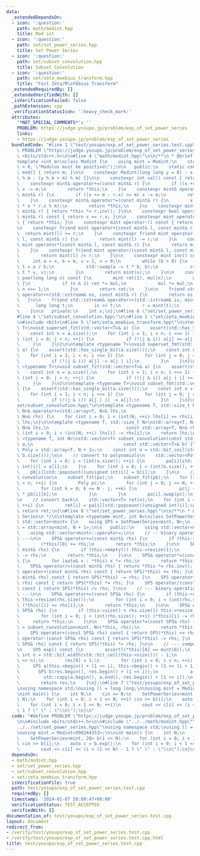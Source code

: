 ```yaml
---
data:
  _extendedDependsOn:
  - icon: ':question:'
    path: math/modint.hpp
    title: Mod int
  - icon: ':question:'
    path: set/set_power_series.hpp
    title: Set Power Series
  - icon: ':question:'
    path: set/subset_convolution.hpp
    title: Subset Convolution
  - icon: ':question:'
    path: set/zeta_moebius_transform.hpp
    title: "Fast Zeta/M\xF6bius Transform"
  _extendedRequiredBy: []
  _extendedVerifiedWith: []
  _isVerificationFailed: false
  _pathExtension: cpp
  _verificationStatusIcon: ':heavy_check_mark:'
  attributes:
    '*NOT_SPECIAL_COMMENTS*': ''
    PROBLEM: https://judge.yosupo.jp/problem/exp_of_set_power_series
    links:
    - https://judge.yosupo.jp/problem/exp_of_set_power_series
  bundledCode: "#line 1 \"test/yosupo/exp_of_set_power_series.test.cpp\"\n#define\
    \ PROBLEM \"https://judge.yosupo.jp/problem/exp_of_set_power_series\"\n\n#include\
    \ <bits/stdc++.h>\n\n#line 4 \"math/modint.hpp\"\n\n/**\n * @brief Mod int\n */\n\
    template <int m>\nclass Modint {\n    using mint = Modint;\n    static_assert(m\
    \ > 0, \"Modulus must be positive\");\n\n   public:\n    static constexpr int\
    \ mod() { return m; }\n\n    constexpr Modint(long long y = 0) : x(y >= 0 ? y\
    \ % m : (y % m + m) % m) {}\n\n    constexpr int val() const { return x; }\n\n\
    \    constexpr mint& operator+=(const mint& r) {\n        if ((x += r.x) >= m)\
    \ x -= m;\n        return *this;\n    }\n    constexpr mint& operator-=(const\
    \ mint& r) {\n        if ((x += m - r.x) >= m) x -= m;\n        return *this;\n\
    \    }\n    constexpr mint& operator*=(const mint& r) {\n        x = static_cast<int>(1LL\
    \ * x * r.x % m);\n        return *this;\n    }\n    constexpr mint& operator/=(const\
    \ mint& r) { return *this *= r.inv(); }\n\n    constexpr bool operator==(const\
    \ mint& r) const { return x == r.x; }\n\n    constexpr mint operator+() const\
    \ { return *this; }\n    constexpr mint operator-() const { return mint(-x); }\n\
    \n    constexpr friend mint operator+(const mint& l, const mint& r) {\n      \
    \  return mint(l) += r;\n    }\n    constexpr friend mint operator-(const mint&\
    \ l, const mint& r) {\n        return mint(l) -= r;\n    }\n    constexpr friend\
    \ mint operator*(const mint& l, const mint& r) {\n        return mint(l) *= r;\n\
    \    }\n    constexpr friend mint operator/(const mint& l, const mint& r) {\n\
    \        return mint(l) /= r;\n    }\n\n    constexpr mint inv() const {\n   \
    \     int a = x, b = m, u = 1, v = 0;\n        while (b > 0) {\n            int\
    \ t = a / b;\n            std::swap(a -= t * b, b);\n            std::swap(u -=\
    \ t * v, v);\n        }\n        return mint(u);\n    }\n\n    constexpr mint\
    \ pow(long long n) const {\n        mint ret(1), mul(x);\n        while (n > 0)\
    \ {\n            if (n & 1) ret *= mul;\n            mul *= mul;\n           \
    \ n >>= 1;\n        }\n        return ret;\n    }\n\n    friend std::ostream&\
    \ operator<<(std::ostream& os, const mint& r) {\n        return os << r.x;\n \
    \   }\n\n    friend std::istream& operator>>(std::istream& is, mint& r) {\n  \
    \      long long t;\n        is >> t;\n        r = mint(t);\n        return is;\n\
    \    }\n\n   private:\n    int x;\n};\n#line 6 \"set/set_power_series.hpp\"\n\n\
    #line 4 \"set/subset_convolution.hpp\"\n\n#line 2 \"set/zeta_moebius_transform.hpp\"\
    \n#include <bit>\n#line 5 \"set/zeta_moebius_transform.hpp\"\n\ntemplate <typename\
    \ T>\nvoid superset_fzt(std::vector<T>& a) {\n    assert(std::has_single_bit(a.size()));\n\
    \    const int n = a.size();\n    for (int i = 1; i < n; i <<= 1) {\n        for\
    \ (int j = 0; j < n; ++j) {\n            if (!(j & i)) a[j] += a[j | i];\n   \
    \     }\n    }\n}\n\ntemplate <typename T>\nvoid superset_fmt(std::vector<T>&\
    \ a) {\n    assert(std::has_single_bit(a.size()));\n    const int n = a.size();\n\
    \    for (int i = 1; i < n; i <<= 1) {\n        for (int j = 0; j < n; ++j) {\n\
    \            if (!(j & i)) a[j] -= a[j | i];\n        }\n    }\n}\n\ntemplate\
    \ <typename T>\nvoid subset_fzt(std::vector<T>& a) {\n    assert(std::has_single_bit(a.size()));\n\
    \    const int n = a.size();\n    for (int i = 1; i < n; i <<= 1) {\n        for\
    \ (int j = 0; j < n; ++j) {\n            if (!(j & i)) a[j | i] += a[j];\n   \
    \     }\n    }\n}\n\ntemplate <typename T>\nvoid subset_fmt(std::vector<T>& a)\
    \ {\n    assert(std::has_single_bit(a.size()));\n    const int n = a.size();\n\
    \    for (int i = 1; i < n; i <<= 1) {\n        for (int j = 0; j < n; ++j) {\n\
    \            if (!(j & i)) a[j | i] -= a[j];\n        }\n    }\n}\n#line 6 \"\
    set/subset_convolution.hpp\"\n\ntemplate <typename T, std::size_t N>\nstd::array<T,\
    \ N>& operator+=(std::array<T, N>& lhs,\n                             const std::array<T,\
    \ N>& rhs) {\n    for (int i = 0; i < (int)N; ++i) lhs[i] += rhs[i];\n    return\
    \ lhs;\n}\n\ntemplate <typename T, std::size_t N>\nstd::array<T, N>& operator-=(std::array<T,\
    \ N>& lhs,\n                             const std::array<T, N>& rhs) {\n    for\
    \ (int i = 0; i < (int)N; ++i) lhs[i] -= rhs[i];\n    return lhs;\n}\n\ntemplate\
    \ <typename T, int N>\nstd::vector<T> subset_convolution(const std::vector<T>&\
    \ a,\n                                  const std::vector<T>& b) {\n    using\
    \ Poly = std::array<T, N + 1>;\n    const int n = std::bit_ceil(std::max(a.size(),\
    \ b.size()));\n\n    // convert to polynomials\n    std::vector<Poly> pa(n), pb(n);\n\
    \    for (int i = 0; i < (int)a.size(); ++i) {\n        pa[i][std::popcount((unsigned\
    \ int)i)] = a[i];\n    }\n    for (int i = 0; i < (int)b.size(); ++i) {\n    \
    \    pb[i][std::popcount((unsigned int)i)] = b[i];\n    }\n\n    // bitwise or\
    \ convolution\n    subset_fzt(pa);\n    subset_fzt(pb);\n    for (int i = 0; i\
    \ < n; ++i) {\n        Poly pc;\n        for (int j = 0; j <= N; ++j) {\n    \
    \        for (int k = 0; k <= N - j; ++k) {\n                pc[j + k] += pa[i][j]\
    \ * pb[i][k];\n            }\n        }\n        pa[i].swap(pc);\n    }\n    subset_fmt(pa);\n\
    \n    // convert back\n    std::vector<T> ret(n);\n    for (int i = 0; i < n;\
    \ ++i) {\n        ret[i] = pa[i][std::popcount((unsigned int)i)];\n    }\n   \
    \ return ret;\n}\n#line 8 \"set/set_power_series.hpp\"\n\n/**\n * @brief Set Power\
    \ Series\n */\n\ntemplate <typename mint, int N>\nclass SetPowerSeries : public\
    \ std::vector<mint> {\n    using SPS = SetPowerSeries<mint, N>;\n    using Poly\
    \ = std::array<mint, N + 1>;\n\n   public:\n    using std::vector<mint>::vector;\n\
    \    using std::vector<mint>::operator=;\n\n    // -- binary operation with scalar\
    \ ---\n\n    SPS& operator+=(const mint& rhs) {\n        if (this->empty()) this->resize(1);\n\
    \        (*this)[0] += rhs;\n        return *this;\n    }\n\n    SPS& operator-=(const\
    \ mint& rhs) {\n        if (this->empty()) this->resize(1);\n        (*this)[0]\
    \ -= rhs;\n        return *this;\n    }\n\n    SPS& operator*=(const mint& rhs)\
    \ {\n        for (auto& x : *this) x *= rhs;\n        return *this;\n    }\n\n\
    \    SPS& operator/=(const mint& rhs) { return *this *= rhs.inv(); }\n\n    SPS\
    \ operator+(const mint& rhs) const { return SPS(*this) += rhs; }\n    SPS operator-(const\
    \ mint& rhs) const { return SPS(*this) -= rhs; }\n    SPS operator*(const mint&\
    \ rhs) const { return SPS(*this) *= rhs; }\n    SPS operator/(const mint& rhs)\
    \ const { return SPS(*this) /= rhs; }\n\n    // --- binary operation with SPS\
    \ ---\n\n    SPS& operator+=(const SPS& rhs) {\n        if (this->size() < rhs.size())\
    \ this->resize(rhs.size());\n        for (int i = 0; i < (int)rhs.size(); ++i)\
    \ (*this)[i] += rhs[i];\n        return *this;\n    }\n\n    SPS& operator-=(const\
    \ SPS& rhs) {\n        if (this->size() < rhs.size()) this->resize(rhs.size());\n\
    \        for (int i = 0; i < (int)rhs.size(); ++i) (*this)[i] -= rhs[i];\n   \
    \     return *this;\n    }\n\n    SPS& operator*=(const SPS& rhs) {\n        *this\
    \ = subset_convolution<mint, N>(*this, rhs);\n        return *this;\n    }\n\n\
    \    SPS operator+(const SPS& rhs) const { return SPS(*this) += rhs; }\n    SPS\
    \ operator-(const SPS& rhs) const { return SPS(*this) -= rhs; }\n    SPS operator*(const\
    \ SPS& rhs) const { return SPS(*this) *= rhs; }\n\n    // --- compositions ---\n\
    \n    SPS exp() const {\n        assert((*this)[0] == mint(0));\n        const\
    \ int n = std::bit_width(std::bit_ceil(this->size())) - 1;\n        SPS res(1\
    \ << n);\n        res[0] = 1;\n        for (int i = 0; i < n; ++i) {\n       \
    \     SPS a(this->begin() + (1 << i), this->begin() + (1 << (i + 1)));\n     \
    \       SPS b(res.begin(), res.begin() + (1 << i));\n            a *= b;\n   \
    \         std::copy(a.begin(), a.end(), res.begin() + (1 << i));\n        }\n\
    \        return res;\n    }\n};\n#line 7 \"test/yosupo/exp_of_set_power_series.test.cpp\"\
    \nusing namespace std;\nusing ll = long long;\n\nusing mint = Modint<998244353>;\n\
    \nint main() {\n    int N;\n    cin >> N;\n    SetPowerSeries<mint, 20> b(1 <<\
    \ N);\n    for (int i = 0; i < 1 << N; ++i) cin >> b[i];\n    auto c = b.exp();\n\
    \    for (int i = 0; i < 1 << N; ++i)\n        cout << c[i] << (i < (1 << N) -\
    \ 1 ? \" \" : \"\\n\");\n}\n"
  code: "#define PROBLEM \"https://judge.yosupo.jp/problem/exp_of_set_power_series\"\
    \n\n#include <bits/stdc++.h>\n\n#include \"../../math/modint.hpp\"\n#include \"\
    ../../set/set_power_series.hpp\"\nusing namespace std;\nusing ll = long long;\n\
    \nusing mint = Modint<998244353>;\n\nint main() {\n    int N;\n    cin >> N;\n\
    \    SetPowerSeries<mint, 20> b(1 << N);\n    for (int i = 0; i < 1 << N; ++i)\
    \ cin >> b[i];\n    auto c = b.exp();\n    for (int i = 0; i < 1 << N; ++i)\n\
    \        cout << c[i] << (i < (1 << N) - 1 ? \" \" : \"\\n\");\n}\n"
  dependsOn:
  - math/modint.hpp
  - set/set_power_series.hpp
  - set/subset_convolution.hpp
  - set/zeta_moebius_transform.hpp
  isVerificationFile: true
  path: test/yosupo/exp_of_set_power_series.test.cpp
  requiredBy: []
  timestamp: '2024-01-07 20:09:47+09:00'
  verificationStatus: TEST_ACCEPTED
  verifiedWith: []
documentation_of: test/yosupo/exp_of_set_power_series.test.cpp
layout: document
redirect_from:
- /verify/test/yosupo/exp_of_set_power_series.test.cpp
- /verify/test/yosupo/exp_of_set_power_series.test.cpp.html
title: test/yosupo/exp_of_set_power_series.test.cpp
---
```

